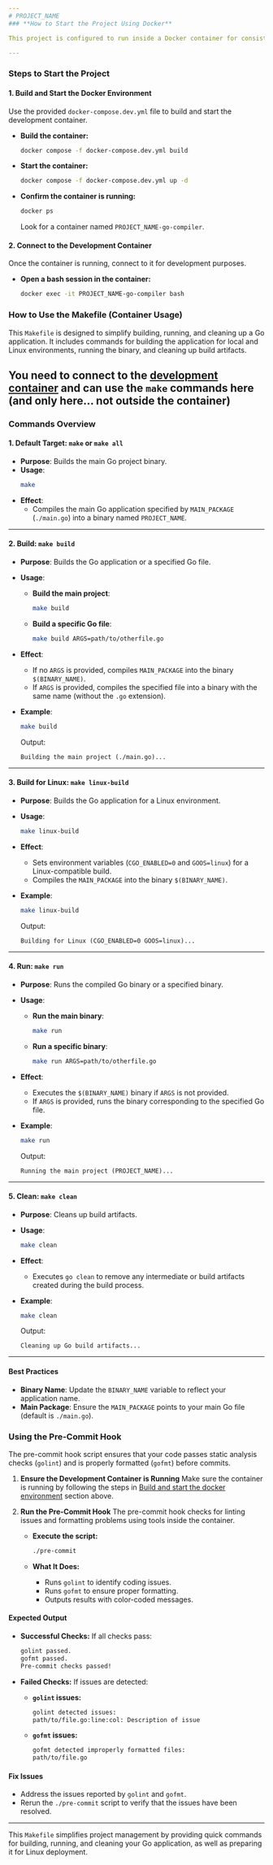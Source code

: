```yaml
---
# PROJECT_NAME
### **How to Start the Project Using Docker**

This project is configured to run inside a Docker container for consistent development environments. Follow the steps below to set up, start, and use the project.

---
```


### **Steps to Start the Project**

#### **1. Build and Start the Docker Environment**
Use the provided `docker-compose.dev.yml` file to build and start the development container.

- **Build the container:**
  ```bash
  docker compose -f docker-compose.dev.yml build
  ```

- **Start the container:**
  ```bash
  docker compose -f docker-compose.dev.yml up -d
  ```

- **Confirm the container is running:**
  ```bash
  docker ps
  ```
  Look for a container named `PROJECT_NAME-go-compiler`.

#### **2. Connect to the Development Container**
Once the container is running, connect to it for development purposes.

- **Open a bash session in the container:**
  ```bash
  docker exec -it PROJECT_NAME-go-compiler bash
  ```

### **How to Use the Makefile (Container Usage)**

This `Makefile` is designed to simplify building, running, and cleaning up a Go application. It includes commands for building the application for local and Linux environments, running the binary, and cleaning up build artifacts.

You need to connect to the [development container](#2-connect-to-the-development-container) and can use the `make` commands here (and only here... not outside the container)
---

### **Commands Overview**

#### **1. Default Target: `make` or `make all`**
- **Purpose**: Builds the main Go project binary.
- **Usage**:
  ```bash
  make
  ```
- **Effect**:
  - Compiles the main Go application specified by `MAIN_PACKAGE` (`./main.go`) into a binary named `PROJECT_NAME`.

---

#### **2. Build: `make build`**
- **Purpose**: Builds the Go application or a specified Go file.
- **Usage**:
  - **Build the main project**:
    ```bash
    make build
    ```
  - **Build a specific Go file**:
    ```bash
    make build ARGS=path/to/otherfile.go
    ```
- **Effect**:
  - If no `ARGS` is provided, compiles `MAIN_PACKAGE` into the binary `$(BINARY_NAME)`.
  - If `ARGS` is provided, compiles the specified file into a binary with the same name (without the `.go` extension).

- **Example**:
  ```bash
  make build
  ```
  Output:
  ```
  Building the main project (./main.go)...
  ```

---

#### **3. Build for Linux: `make linux-build`**
- **Purpose**: Builds the Go application for a Linux environment.
- **Usage**:
  ```bash
  make linux-build
  ```
- **Effect**:
  - Sets environment variables (`CGO_ENABLED=0` and `GOOS=linux`) for a Linux-compatible build.
  - Compiles the `MAIN_PACKAGE` into the binary `$(BINARY_NAME)`.

- **Example**:
  ```bash
  make linux-build
  ```
  Output:
  ```
  Building for Linux (CGO_ENABLED=0 GOOS=linux)...
  ```

---

#### **4. Run: `make run`**
- **Purpose**: Runs the compiled Go binary or a specified binary.
- **Usage**:
  - **Run the main binary**:
    ```bash
    make run
    ```
  - **Run a specific binary**:
    ```bash
    make run ARGS=path/to/otherfile.go
    ```
- **Effect**:
  - Executes the `$(BINARY_NAME)` binary if `ARGS` is not provided.
  - If `ARGS` is provided, runs the binary corresponding to the specified Go file.

- **Example**:
  ```bash
  make run
  ```
  Output:
  ```
  Running the main project (PROJECT_NAME)...
  ```

---

#### **5. Clean: `make clean`**
- **Purpose**: Cleans up build artifacts.
- **Usage**:
  ```bash
  make clean
  ```
- **Effect**:
  - Executes `go clean` to remove any intermediate or build artifacts created during the build process.

- **Example**:
  ```bash
  make clean
  ```
  Output:
  ```
  Cleaning up Go build artifacts...
  ```

---

#### **Best Practices**
- **Binary Name**: Update the `BINARY_NAME` variable to reflect your application name.
- **Main Package**: Ensure the `MAIN_PACKAGE` points to your main Go file (default is `./main.go`).

### **Using the Pre-Commit Hook**

The pre-commit hook script ensures that your code passes static analysis checks (`golint`) and is properly formatted (`gofmt`) before commits. 

1. **Ensure the Development Container is Running**
   Make sure the container is running by following the steps in [Build and start the docker environment](#1-build-and-start-the-docker-environment) section above.

2. **Run the Pre-Commit Hook**
   The pre-commit hook checks for linting issues and formatting problems using tools inside the container.

   - **Execute the script:**
     ```bash
     ./pre-commit
     ```

   - **What It Does:**
     - Runs `golint` to identify coding issues.
     - Runs `gofmt` to ensure proper formatting.
     - Outputs results with color-coded messages.

#### **Expected Output**
- **Successful Checks:**
  If all checks pass:
  ```bash
  golint passed.
  gofmt passed.
  Pre-commit checks passed!
  ```

- **Failed Checks:**
  If issues are detected:
  - **`golint` issues:**
    ```bash
    golint detected issues:
    path/to/file.go:line:col: Description of issue
    ```
  - **`gofmt` issues:**
    ```bash
    gofmt detected improperly formatted files:
    path/to/file.go
    ```

#### **Fix Issues**
- Address the issues reported by `golint` and `gofmt`.
- Rerun the `./pre-commit` script to verify that the issues have been resolved.

---

This `Makefile` simplifies project management by providing quick commands for building, running, and cleaning your Go application, as well as preparing it for Linux deployment.